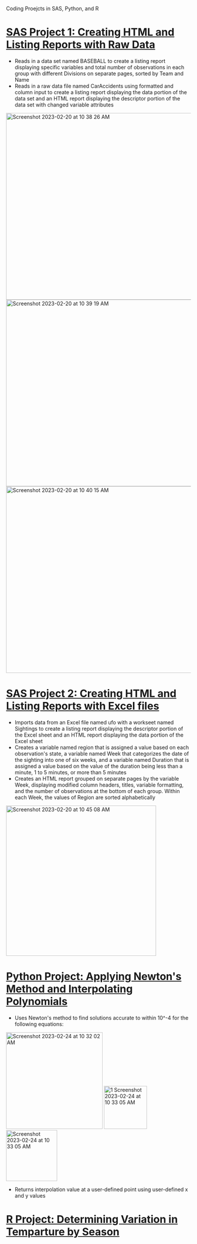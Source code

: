 Coding Proejcts in SAS, Python, and R

# [SAS Project 1: Creating HTML and Listing Reports with Raw Data](https://github.com/breanusiem/SAS-Project-1)
 - Reads in a data set named BASEBALL to create a listing report displaying specific variables and total number of observations in each group with different Divisions on separate pages, sorted by Team and Name
 - Reads in a raw data file named CarAccidents using formatted and column input to create a listing report displaying the data portion of the data set and an HTML report displaying the descriptor portion of the data set with changed variable attributes

<img width="508" alt="Screenshot 2023-02-20 at 10 38 26 AM" src="https://user-images.githubusercontent.com/125768647/220179756-7eba2959-b9c5-4cc0-99c3-d4caf826dbb7.png">
<img width="508" alt="Screenshot 2023-02-20 at 10 39 19 AM" src="https://user-images.githubusercontent.com/125768647/220179767-1dc8d563-9b23-4cee-8619-bd92178d9815.png">
<img width="508" alt="Screenshot 2023-02-20 at 10 40 15 AM" src="https://user-images.githubusercontent.com/125768647/220179782-93bd42aa-bcc9-4a7f-82de-329b2df3b165.png">

# [SAS Project 2: Creating HTML and Listing Reports with Excel files](https://github.com/breanusiem/SAS-Project-2)
 - Imports data from an Excel file named ufo with a workseet named Sightings to create a listing report displaying the descriptor portion of the Excel sheet and an HTML report displaying the data portion of the Excel sheet
 - Creates a variable named region that is assigned a value based on each observation's state, a variable named Week that categorizes the date of the sighting into one of six weeks, and a variable named Duration that is assigned a value based on the value of the duration being less than a minute, 1 to 5 minutes, or more than 5 minutes
 - Creates an HTML report grouped on separate pages by the variable Week, displaying modified column headers, titles, variable formatting, and the number of observations at the bottom of each group. Within each Week, the values of Region are sorted alphabetically

<img width="409" alt="Screenshot 2023-02-20 at 10 45 08 AM" src="https://user-images.githubusercontent.com/125768647/220180820-840fe099-46d7-4d4b-842d-8bdb041ab347.png">

# [Python Project: Applying Newton's Method and Interpolating Polynomials](https://github.com/breanusiem/Python-Project)
 - Uses Newton's method to find solutions accurate to within 10^-4 for the following equations:
 
<img width="263" alt="Screenshot 2023-02-24 at 10 32 02 AM" src="https://user-images.githubusercontent.com/125768647/221266085-34cd6afd-77d1-4817-9a86-b545b62fe2f4.png">
<img width="117" alt="1 Screenshot  2023-02-24 at 10 33 05 AM" src="https://user-images.githubusercontent.com/125768647/221266496-9430344d-aa7b-44cb-8e63-01bae40c799b.png">
<img width="139" alt="Screenshot 2023-02-24 at 10 33 05 AM" src="https://user-images.githubusercontent.com/125768647/221266451-e68c81ad-cf7f-4008-8c71-6cfa53f1d49e.png">

- Returns interpolation value at a user-defined point using user-defined x and y values

# [R Project: Determining Variation in Temparture by Season](https://github.com/breanusiem/R-Project)


